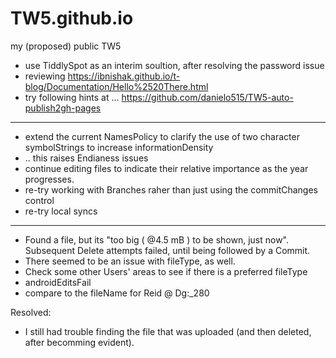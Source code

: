 # TW5.github.io
my (proposed) public TW5

* use TiddlySpot as an interim soultion, after resolving the password issue
* reviewing https://ibnishak.github.io/t-blog/Documentation/Hello%2520There.html
* try following hints at ... https://github.com/danielo515/TW5-auto-publish2gh-pages
<hr>

* extend the current NamesPolicy to clarify the use of two character symbolStrings to increase informationDensity
* .. this raises Endianess issues
* continue editing files to indicate their relative importance as the year progresses.
* re-try working with Branches raher than just using the commitChanges control
* re-try local syncs
<hr>

* Found a file, but its "too big ( @4.5 mB ) to be shown, just now".  Subsequent Delete attempts failed, until being followed by a Commit.
* There seemed to be an issue with fileType, as well.
* Check some other Users' areas to see if there is a preferred fileType
* androidEditsFail
* compare to the fileName for Reid @ Dg:_280

Resolved:

* I still had trouble finding the file that was uploaded (and then deleted, after becomming evident).
